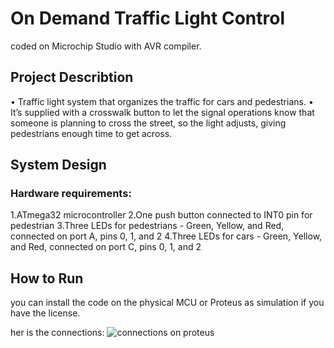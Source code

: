 # On Demand Traffic Light Control
coded on Microchip Studio with AVR compiler. 

## Project Describtion 
• Traffic light system that organizes the traffic for cars 
and pedestrians.
• It’s supplied with a crosswalk button to let the signal 
operations know that someone is planning to cross 
the street, so the light adjusts, giving pedestrians 
enough time to get across.

## System Design
### Hardware requirements:
1.ATmega32 microcontroller
2.One push button connected to INT0 pin for pedestrian
3.Three LEDs for pedestrians - Green, Yellow, and Red, connected on port A, pins 0, 1, and 2
4.Three LEDs for cars - Green, Yellow, and Red, connected on port C, pins 0, 1, and 2

## How to Run
you can install the code on the physical MCU or Proteus as simulation if you have the license.

her is the connections:
![connections on proteus](https://drive.google.com/file/d/10ZM0MGb2JB_8eFVFkv4wnO9evkiikGkm/view?usp=sharing)
